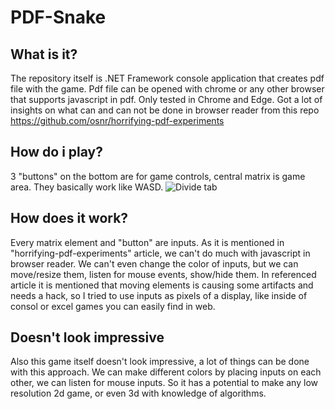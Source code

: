 # PDF-Snake

## What is it?
The repository itself is .NET Framework console application that creates pdf file with the game. Pdf file can be opened with chrome or any other browser that supports javascript in pdf. Only tested in Chrome and Edge. Got a lot of insights on what can and can not be done in browser reader from this repo https://github.com/osnr/horrifying-pdf-experiments

## How do i play?
3 "buttons" on the bottom are for game controls, central matrix is game area. They basically work like WASD.
![Divide tab](https://sun9-76.userapi.com/impg/zYRrxdVVLD8TPqafrMvNBv_0qx_qZHiO_ewYWQ/5WlMV0CHyjk.jpg?size=663x701&quality=96&sign=e1faec29f8527c35484dfd2aea476aa2&type=album)

## How does it work?
Every matrix element and "button" are inputs. As it is mentioned in "horrifying-pdf-experiments" article, we can't do much with javascript in browser reader. We can't even change the color of inputs, but we can move/resize them, listen for mouse events, show/hide them. In referenced article it is mentioned that moving elements is causing some artifacts and needs a hack, so I tried to use inputs as pixels of a display, like inside of consol or excel games you can easily find in web.

## Doesn't look impressive
Also this game itself doesn't look impressive, a lot of things can be done with this approach. We can make different colors by placing inputs on each other, we can listen for mouse inputs. So it has a potential to make any low resolution 2d game, or even 3d with knowledge of algorithms.
